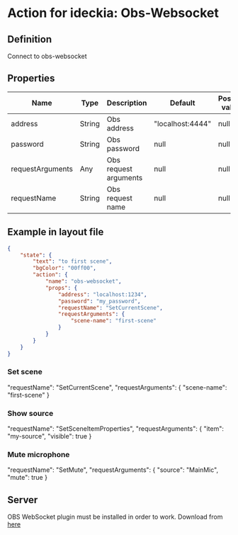 # Action for ideckia: Obs-Websocket

## Definition

Connect to obs-websocket


## Properties

| Name | Type | Description | Default | Possible values |
| ----- |----- | ----- | ----- | ----- |
| address | String | Obs address | "localhost:4444" | null |
| password | String | Obs password | null | null |
| requestArguments | Any | Obs request arguments | null | null |
| requestName | String | Obs request name | null | null |


## Example in layout file

```json
{
    "state": {
        "text": "to first scene",
        "bgColor": "00ff00",
        "action": {
            "name": "obs-websocket",
            "props": {
                "address": "localhost:1234",
                "password": "my_password",
                "requestName": "SetCurrentScene",
                "requestArguments": {
                    "scene-name": "first-scene"
                }
            }
        }
    }
}
```

### Set scene
"requestName": "SetCurrentScene",
"requestArguments": {
    "scene-name": "first-scene"
}

### Show source
"requestName": "SetSceneItemProperties",
"requestArguments": {
    "item": "my-source",
    "visible": true
}

### Mute microphone
"requestName": "SetMute",
"requestArguments": {
    "source": "MainMic",
    "mute": true
}
## Server

OBS WebSocket plugin must be installed in order to work. Download from [here](https://github.com/Palakis/obs-websocket/releases)
